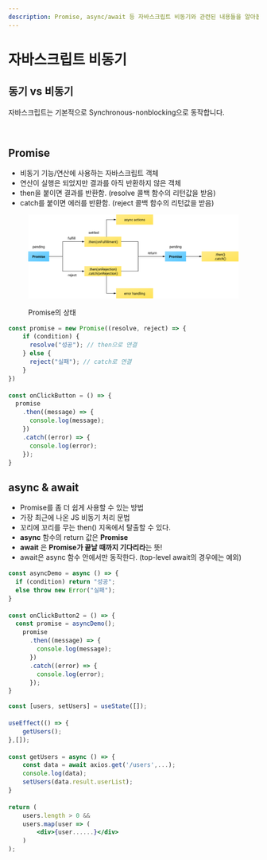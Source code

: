 ```yaml
---
description: Promise, async/await 등 자바스크립트 비동기와 관련된 내용들을 알아봅시다.
---
```


# 자바스크립트 비동기

## 동기 vs 비동기

자바스크립트는 기본적으로 Synchronous-nonblocking으로 동작합니다.&#x20;

<figure><img src="../.gitbook/assets/스크린샷 2022-10-15 오전 9.46.48.png" alt=""><figcaption></figcaption></figure>

## Promise

* 비동기 기능/연산에 사용하는 자바스크립트 객체
* 연산이 실행은 되었지만 결과를 아직 반환하지 않은 객체
* then을 붙이면 결과를 반환함. (resolve 콜백 함수의 리턴값을 받음)
* catch를 붙이면 에러를 반환함. (reject 콜백 함수의 리턴값을 받음)

<figure><img src="../.gitbook/assets/promise.svg" alt=""><figcaption><p>Promise의 상태</p></figcaption></figure>

```jsx
const promise = new Promise((resolve, reject) => {
	if (condition) {
	  resolve("성공"); // then으로 연결
	} else {
	  reject("실패"); // catch로 연결
	}
})

const onClickButton = () => {
  promise
    .then((message) => {
      console.log(message);
    })
    .catch((error) => {
      console.log(error);
    });
}
```



## **async & await**

* Promise를 좀 더 쉽게 사용할 수 있는 방법
* 가장 최근에 나온 JS 비동기 처리 문법
* 꼬리에 꼬리를 무는 then() 지옥에서 탈출할 수 있다.
* **async** 함수의 return 값은 **Promise**
* **await** 은 **Promise가 끝날 때까지 기다리라**는 뜻!
* await은 async 함수 안에서만 동작한다. (top-level await의 경우에는 예외)

```jsx
const asyncDemo = async () => {
  if (condition) return "성공";
  else throw new Error("실패");
}

const onClickButton2 = () => {
  const promise = asyncDemo();
    promise
      .then((message) => {
        console.log(message);
      })
      .catch((error) => {
        console.log(error);
      });
}
```

```jsx
const [users, setUsers] = useState([]);

useEffect(() => {
	getUsers();
},[]);

const getUsers = async () => {
	const data = await axios.get('/users',...);
	console.log(data);
	setUsers(data.result.userList);
}

return (
	users.length > 0 &&
	users.map(user => (
		<div>{user......}</div>
	)
);
```

